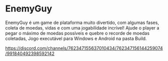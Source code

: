 # EnemyGuy
EnemyGuy é um game de plataforma muito divertido, com algumas fases, coleta de moedas, vidas e com uma jogabilidade incrível! Ajude o player a pegar o máximo de moedas possíveis e quebre o recorde de moedas coletadas, Jogo executável para Windows e Android na pasta Build.

https://discord.com/channels/762347155637010434/762347156144259074/991840492398592142
